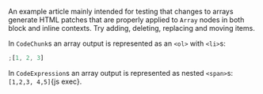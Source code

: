 An example article mainly intended for testing that changes to arrays generate HTML patches that are properly applied to `Array` nodes in both block and inline contexts. Try adding, deleting, replacing and moving items.

In `CodeChunk`s an array output is represented as an `<ol>` with `<li>`s:

```js exec
;[1, 2, 3]
```

In `CodeExpression`s an array output is represented as nested `<span>`s: `[1,2,3, 4,5]`{js exec}.
